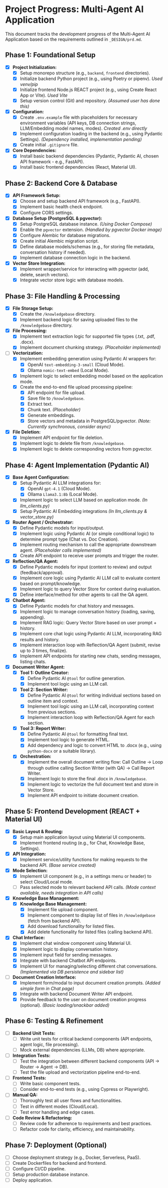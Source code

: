 # Project Progress: Multi-Agent AI Application

This document tracks the development progress of the Multi-Agent AI Application based on the requirements outlined in `_DESIGN/prd.md`.

## Phase 1: Foundational Setup

- [x] **Project Initialization:**
    - [x] Setup monorepo structure (e.g., `backend`, `frontend` directories).
    - [x] Initialize backend Python project (e.g., using Poetry or pipenv). *Used venv/pip*
    - [x] Initialize frontend Node.js REACT project (e.g., using Create React App or Vite). *Used Vite*
    - [x] Setup version control (Git) and repository. *(Assumed user has done this)*
- [x] **Configuration:**
    - [x] Create `.env.example` file with placeholders for necessary environment variables (API keys, DB connection strings, LLM/Embedding model names, modes). *Created .env directly*
    - [x] Implement configuration loading in the backend (e.g., using Pydantic Settings). *(Dependency installed, implementation pending)*
    - [x] Create initial `.gitignore` file.
- [x] **Core Dependencies:**
    - [x] Install basic backend dependencies (Pydantic, Pydantic AI, chosen API framework - e.g., FastAPI).
    - [x] Install basic frontend dependencies (React, Material UI).

## Phase 2: Backend Core & Database

- [x] **API Framework Setup:**
    - [x] Choose and setup backend API framework (e.g., FastAPI).
    - [x] Implement basic health check endpoint.
    - [x] Configure CORS settings.
- [x] **Database Setup (PostgreSQL & pgvector):**
    - [x] Setup PostgreSQL database instance. *(Using Docker Compose)*
    - [x] Enable the `pgvector` extension. *(Handled by pgvector Docker image)*
    - [x] Configure Alembic for database migrations.
    - [x] Create initial Alembic migration script.
    - [x] Define database models/schemas (e.g., for storing file metadata, conversation history if needed).
    - [x] Implement database connection logic in the backend.
- [x] **Vector Store Integration:**
    - [x] Implement wrapper/service for interacting with pgvector (add, delete, search vectors).
    - [x] Integrate vector store logic with database models.

## Phase 3: File Handling & Processing

- [x] **File Storage Setup:**
    - [x] Create the `/knowledgebase` directory.
    - [x] Implement backend logic for saving uploaded files to the `/knowledgebase` directory.
- [x] **File Processing:**
    - [x] Implement text extraction logic for supported file types (.txt, .pdf, .docx).
    - [x] Implement document chunking strategy. *(Placeholder implemented)*
- [ ] **Vectorization:**
    - [x] Implement embedding generation using Pydantic AI wrappers for:
        - [x] OpenAI `text-embedding-3-small` (Cloud Mode).
        - [x] Ollama `nomic-text-embed` (Local Mode).
    - [x] Implement logic to select embedding model based on the application mode.
    - [x] Create the end-to-end file upload processing pipeline:
        - [x] API endpoint for file upload.
        - [x] Save file to `/knowledgebase`.
        - [x] Extract text.
        - [x] Chunk text. *(Placeholder)*
        - [x] Generate embeddings.
        - [x] Store vectors and metadata in PostgreSQL/pgvector.
        *(Note: Currently synchronous, consider async)*
- [x] **File Deletion:**
    - [x] Implement API endpoint for file deletion.
    - [x] Implement logic to delete file from `/knowledgebase`.
    - [x] Implement logic to delete corresponding vectors from pgvector.

## Phase 4: Agent Implementation (Pydantic AI)

- [x] **Base Agent Configuration:**
    - [x] Setup Pydantic AI LLM integrations for:
        - [x] OpenAI `gpt-4.1` (Cloud Mode).
        - [x] Ollama `Llama3.1:8b` (Local Mode).
    - [x] Implement logic to select LLM based on application mode. *(In llm_clients.py)*
    - [x] Setup Pydantic AI Embedding integrations *(In llm_clients.py & vector_store.py)*
- [x] **Router Agent / Orchestrator:**
    - [x] Define Pydantic models for input/output.
    - [x] Implement logic using Pydantic AI (or simple conditional logic) to determine prompt type (Chat vs. Doc Creation).
    - [x] Implement routing mechanism to call the appropriate downstream agent. *(Placeholder calls implemented)*
    - [x] Create API endpoint to receive user prompts and trigger the router.
- [x] **Reflection/QA Agent:**
    - [x] Define Pydantic models for input (content to review) and output (feedback/approval).
    - [x] Implement core logic using Pydantic AI LLM call to evaluate content based on prompt/knowledge.
    - [x] Implement logic to query Vector Store for context during evaluation.
    - [x] Define interface/method for other agents to call the QA agent.
- [x] **Chatbot Agent:**
    - [x] Define Pydantic models for chat history and messages.
    - [x] Implement logic to manage conversation history (loading, saving, appending).
    - [x] Implement RAG logic: Query Vector Store based on user prompt + history.
    - [x] Implement core chat logic using Pydantic AI LLM, incorporating RAG results and history.
    - [x] Implement interaction loop with Reflection/QA Agent (submit, revise up to 3 times, finalize).
    - [x] Implement API endpoints for starting new chats, sending messages, listing chats.
- [x] **Document Writer Agent:**
    - [x] **Tool 1: Outline Creator:**
        - [x] Define Pydantic AI `@tool` for outline generation.
        - [x] Implement tool logic using an LLM call.
    - [x] **Tool 2: Section Writer:**
        - [x] Define Pydantic AI `@tool` for writing individual sections based on outline item and context.
        - [x] Implement tool logic using an LLM call, incorporating context from previous sections.
        - [x] Implement interaction loop with Reflection/QA Agent for each section.
    - [x] **Tool 3: Report Writer:**
        - [x] Define Pydantic AI `@tool` for formatting final text.
        - [x] Implement tool logic to generate HTML.
        - [x] Add dependency and logic to convert HTML to .docx (e.g., using `python-docx` or a suitable library).
    - [x] **Orchestration:**
        - [x] Implement the overall document writing flow: Call Outline -> Loop through outline calling Section Writer (with QA) -> Call Report Writer.
        - [x] Implement logic to store the final .docx in `/knowledgebase`.
        - [x] Implement logic to vectorize the full document text and store in Vector Store.
        - [x] Implement API endpoint to initiate document creation.

## Phase 5: Frontend Development (REACT + Material UI)

- [x] **Basic Layout & Routing:**
    - [x] Setup main application layout using Material UI components.
    - [x] Implement frontend routing (e.g., for Chat, Knowledge Base, Settings).
- [x] **API Integration:**
    - [x] Implement service/utility functions for making requests to the backend API. *(Base service created)*
- [x] **Mode Selection:**
    - [x] Implement UI component (e.g., in a settings menu or header) to select Cloud/Local mode.
    - [ ] Pass selected mode to relevant backend API calls. *(Mode context available, needs integration in API calls)*
- [x] **Knowledge Base Management:**
    - [x] **Knowledge Base Management:**
        - [x] Implement file upload component.
        - [x] Implement component to display list of files in `/knowledgebase` (fetch from backend API).
        - [x] Add download functionality for listed files.
        - [x] Add delete functionality for listed files (calling backend API).
- [x] **Chat Interface:**
    - [x] Implement chat window component using Material UI.
    - [x] Implement logic to display conversation history.
    - [x] Implement input field for sending messages.
    - [x] Integrate with backend Chatbot API endpoints.
    - [x] Implement UI for managing/selecting different chat conversations. *(Implemented via DB persistence and sidebar list)*
- [ ] **Document Creation Interface:**
    - [x] Implement form/modal to input document creation prompts. *(Added simple form in Chat page)*
    - [x] Integrate with backend Document Writer API endpoint.
    - [x] Provide feedback to the user on document creation progress (optional). *(Basic loading/snackbar added)*

## Phase 6: Testing & Refinement

- [ ] **Backend Unit Tests:**
    - [ ] Write unit tests for critical backend components (API endpoints, agent logic, file processing).
    - [ ] Mock external dependencies (LLMs, DB) where appropriate.
- [ ] **Integration Tests:**
    - [ ] Test the integration between different backend components (API -> Router -> Agent -> DB).
    - [ ] Test the file upload and vectorization pipeline end-to-end.
- [ ] **Frontend Tests:**
    - [ ] Write basic component tests.
    - [ ] Consider end-to-end tests (e.g., using Cypress or Playwright).
- [ ] **Manual QA:**
    - [ ] Thoroughly test all user flows and functionalities.
    - [ ] Test in different modes (Cloud/Local).
    - [ ] Test error handling and edge cases.
- [ ] **Code Review & Refactoring:**
    - [ ] Review code for adherence to requirements and best practices.
    - [ ] Refactor code for clarity, efficiency, and maintainability.

## Phase 7: Deployment (Optional)

- [ ] Choose deployment strategy (e.g., Docker, Serverless, PaaS).
- [ ] Create Dockerfiles for backend and frontend.
- [ ] Configure CI/CD pipeline.
- [ ] Setup production database instance.
- [ ] Deploy application. 
